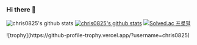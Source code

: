### Hi there 👋

<!--
**chris0825/chris0825** is a ✨ _special_ ✨ repository because its `README.md` (this file) appears on your GitHub profile.

Here are some ideas to get you started:

- 🔭 I’m currently working on ...
- 🌱 I’m currently learning ...
- 👯 I’m looking to collaborate on ...
- 🤔 I’m looking for help with ...
- 💬 Ask me about ...
- 📫 How to reach me: ...
- 😄 Pronouns: ...
- ⚡ Fun fact: ...
-->
![chris0825's github stats](https://github-readme-stats.vercel.app/api?username=chris0825&show_icons=true)
[![chris0825's github stats](https://github-readme-stats.vercel.app/api/top-langs/?username=chris0825&show_icons=true&hide_border=true&title_color=004386&icon_color=004386&layout=compact)](https://github.com/chris0825)
[![Solved.ac
프로필](http://mazassumnida.wtf/api/v2/generate_badge?boj=chris0825)](https://solved.ac/chris0825)
</div> 
![trophy](https://github-profile-trophy.vercel.app/?username=chris0825)
